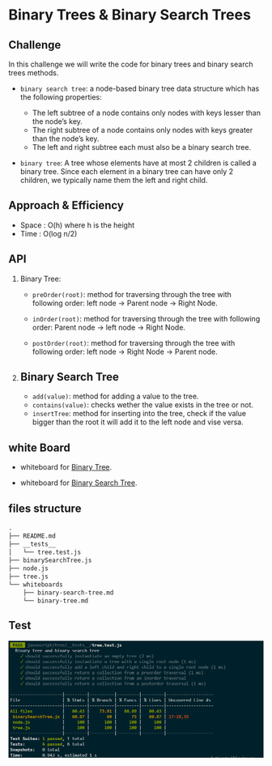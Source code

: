 # Binary Trees & Binary Search Trees

## Challenge

In this challenge we will write the code for binary trees and binary search trees methods.

- `binary search tree`: a node-based binary tree data structure which has the following properties:

  - The left subtree of a node contains only nodes with keys lesser than the node’s key.
  - The right subtree of a node contains only nodes with keys greater than the node’s key.
  - The left and right subtree each must also be a binary search tree.

- `binary tree`: A tree whose elements have at most 2 children is called a binary tree. Since each element in a binary tree can have only 2 children, we typically name them the left and right child.

## Approach & Efficiency

- Space : O(h) where h is the height
- Time : O(log n/2)

## API

1. Binary Tree:

   - `preOrder(root)`: method for traversing through the tree with following order: left node → Parent node → Right Node.

   - `inOrder(root)`: method for traversing through the tree with following order: Parent node → left node → Right Node.

   - `postOrder(root)`: method for traversing through the tree with following order: left node → Right Node → Parent node.

2. ## Binary Search Tree

   - `add(value)`: method for adding a value to the tree.
   - `contains(value)`: checks wether the value exists in the tree or not.
   - `insertTree`: method for inserting into the tree, check if the value bigger than the root it will add it to the left node and vise versa.

## white Board

- whiteboard for [Binary Tree](./whiteboards/binary-tree.md).

- whiteboard for [Binary Search Tree](./whiteboards/binary-search-tree.md).

## files structure

```shell
.
├── README.md
├── __tests__
│   └── tree.test.js
├── binarySearchTree.js
├── node.js
├── tree.js
└── whiteboards
    ├── binary-search-tree.md
    └── binary-tree.md
```

## Test

![](../assets/bs-tree.PNG)
